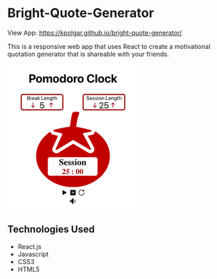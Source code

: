 # Bright-Quote-Generator

View App:
https://kpolgar.github.io/bright-quote-generator/

This is a responsive web app that uses React to create a motivational quotation generator that is shareable with your friends.  
 
![picture of the app](https://github.com/kpolgar/tomato-timer/blob/master/tomato-timer.png)

## Technologies Used
* React.js
* Javascript
* CSS3
* HTML5


